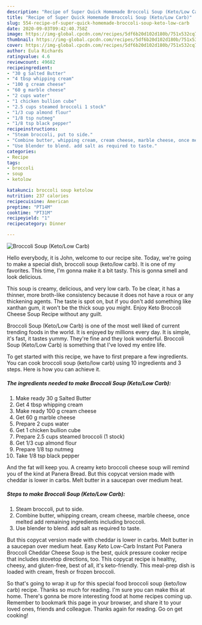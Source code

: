 ```yaml
---
description: "Recipe of Super Quick Homemade Broccoli Soup (Keto/Low Carb)"
title: "Recipe of Super Quick Homemade Broccoli Soup (Keto/Low Carb)"
slug: 554-recipe-of-super-quick-homemade-broccoli-soup-keto-low-carb
date: 2020-09-03T09:42:40.758Z
image: https://img-global.cpcdn.com/recipes/5df6b20d102d180b/751x532cq70/broccoli-soup-ketolow-carb-recipe-main-photo.jpg
thumbnail: https://img-global.cpcdn.com/recipes/5df6b20d102d180b/751x532cq70/broccoli-soup-ketolow-carb-recipe-main-photo.jpg
cover: https://img-global.cpcdn.com/recipes/5df6b20d102d180b/751x532cq70/broccoli-soup-ketolow-carb-recipe-main-photo.jpg
author: Eula Richards
ratingvalue: 4.6
reviewcount: 49682
recipeingredient:
- "30 g Salted Butter"
- "4 tbsp whipping cream"
- "100 g cream cheese"
- "60 g marble cheese"
- "2 cups water"
- "1 chicken bullion cube"
- "2.5 cups steamed broccoli 1 stock"
- "1/3 cup almond flour"
- "1/8 tsp nutmeg"
- "1/8 tsp black pepper"
recipeinstructions:
- "Steam broccoli, put to side."
- "Combine butter, whipping cream, cream cheese, marble cheese, once melted add remaining ingredients including broccoli."
- "Use blender to blend. add salt as required to taste."
categories:
- Recipe
tags:
- broccoli
- soup
- ketolow

katakunci: broccoli soup ketolow 
nutrition: 237 calories
recipecuisine: American
preptime: "PT14M"
cooktime: "PT31M"
recipeyield: "1"
recipecategory: Dinner

---
```



![Broccoli Soup (Keto/Low Carb)](https://img-global.cpcdn.com/recipes/5df6b20d102d180b/751x532cq70/broccoli-soup-ketolow-carb-recipe-main-photo.jpg)

Hello everybody, it is John, welcome to our recipe site. Today, we're going to make a special dish, broccoli soup (keto/low carb). It is one of my favorites. This time, I'm gonna make it a bit tasty. This is gonna smell and look delicious.

This soup is creamy, delicious, and very low carb. To be clear, it has a thinner, more broth-like consistency because it does not have a roux or any thickening agents. The taste is spot on, but if you don&#39;t add something like xanthan gum, it won&#39;t be the thick soup you might. Enjoy Keto Broccoli Cheese Soup Recipe without any guilt.

Broccoli Soup (Keto/Low Carb) is one of the most well liked of current trending foods in the world. It is enjoyed by millions every day. It is simple, it's fast, it tastes yummy. They're fine and they look wonderful. Broccoli Soup (Keto/Low Carb) is something that I've loved my entire life.


To get started with this recipe, we have to first prepare a few ingredients. You can cook broccoli soup (keto/low carb) using 10 ingredients and 3 steps. Here is how you can achieve it.

<!--inarticleads1-->

##### The ingredients needed to make Broccoli Soup (Keto/Low Carb):

1. Make ready 30 g Salted Butter
1. Get 4 tbsp whipping cream
1. Make ready 100 g cream cheese
1. Get 60 g marble cheese
1. Prepare 2 cups water
1. Get 1 chicken bullion cube
1. Prepare 2.5 cups steamed broccoli (1 stock)
1. Get 1/3 cup almond flour
1. Prepare 1/8 tsp nutmeg
1. Take 1/8 tsp black pepper


And the fat will keep you. A creamy keto broccoli cheese soup will remind you of the kind at Panera Bread. But this copycat version made with cheddar is lower in carbs. Melt butter in a saucepan over medium heat. 

<!--inarticleads2-->

##### Steps to make Broccoli Soup (Keto/Low Carb):

1. Steam broccoli, put to side.
1. Combine butter, whipping cream, cream cheese, marble cheese, once melted add remaining ingredients including broccoli.
1. Use blender to blend. add salt as required to taste.


But this copycat version made with cheddar is lower in carbs. Melt butter in a saucepan over medium heat. Easy Keto Low-Carb Instant Pot Panera Broccoli Cheddar Cheese Soup is the best, quick pressure cooker recipe that includes stovetop directions, too. This copycat recipe is healthy, cheesy, and gluten-free, best of all, it&#39;s keto-friendly. This meal-prep dish is loaded with cream, fresh or frozen broccoli. 

So that's going to wrap it up for this special food broccoli soup (keto/low carb) recipe. Thanks so much for reading. I'm sure you can make this at home. There's gonna be more interesting food at home recipes coming up. Remember to bookmark this page in your browser, and share it to your loved ones, friends and colleague. Thanks again for reading. Go on get cooking!
